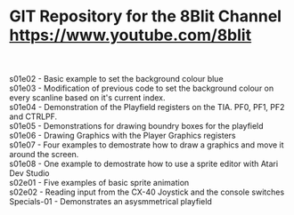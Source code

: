# GIT Repository for the 8Blit Channel https://www.youtube.com/8blit
\
\
s01e02 - Basic example to set the background colour blue\
s01e03 - Modification of previous code to set the background colour on every scanline based on it's current index.\
s01e04 - Demonstration of the Playfield registers on the TIA. PF0, PF1, PF2 and CTRLPF.\
s01e05 - Demonstrations for drawing boundry boxes for the playfield\
s01e06 - Drawing Graphics with the Player Graphics registers\
s01e07 - Four examples to demostrate how to draw a graphics and move it around the screen.\
s01e08 - One example to demostrate how to use a sprite editor with Atari Dev Studio\
s02e01 - Five examples of basic sprite animation\
s02e02 - Reading input from the CX-40 Joystick and the console switches\
Specials-01 - Demonstrates an asysmmetrical playfield



